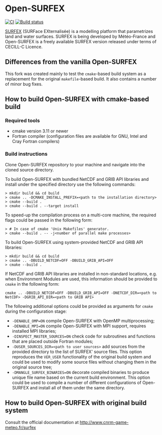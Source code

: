 # Open-SURFEX
[![CI](https://github.com/joewkr/open-SURFEX/actions/workflows/ci.yml/badge.svg)](https://github.com/joewkr/open-SURFEX/actions/workflows/ci.yml)
[![Build status](https://ci.appveyor.com/api/projects/status/mu09s8ivcr1v2041/branch/master?svg=true)](https://ci.appveyor.com/project/joewkr/open-surfex/branch/master)

[SURFEX](http://www.cnrm-game-meteo.fr/surfex) (SURFace EXternalisée) is a modelling platform that parametrizes land and water surfaces. SURFEX is being developed by Météo-France and Open-SURFEX is
a freely available SURFEX version released under terms of CECILL-C Licence.

## Differences from the vanilla Open-SURFEX

This fork was created mainly to test the `cmake`-based build system as a replacement for the
original `makefile`-based build. It also contains a number of minor bug fixes.

## How to build Open-SURFEX with cmake-based build

### Required tools

* cmake version 3.11 or newer
* Fortran compiler (configuration files are available for GNU, Intel and Cray Fortran compilers)

### Build instructions

Clone Open-SURFEX repository to your machine and navigate into the cloned source directory.

To build Open-SURFEX with bundled NetCDF and GRIB API libraries and install under the specified directory use the following commands:
```shell
> mkdir build && cd build
> cmake .. -DCMAKE_INSTALL_PREFIX=<path to the installation directory>
> cmake --build .
> cmake --build . --target install
```

To speed-up the compilation process on a multi-core machine, the required flags could be passed in the following form:
```shell
> # In case of cmake 'Unix Makefiles' generator.
> cmake --build . -- -j<number of parallel make processes>
```

To build Open-SURFEX using system-provided NetCDF and GRIB API libraries:
```shell
> mkdir build && cd build
> cmake .. -DBUILD_NETCDF=OFF -DBUILD_GRIB_API=OFF
> cmake --build .
```

If NetCDF and GRIB API libraries are installed in non-standard locations, e.g. when Environment Modules are used, this information should be provided to `cmake` in the following form:
```shell
cmake .. -DBUILD_NETCDF=OFF -DBUILD_GRIB_API=OFF -DNETCDF_DIR=<path to NetCDF> -DGRIB_API_DIR=<path to GRIB API>
```

The following additional options could be provided as arguments for `cmake` during the
configuration stage:

* `-DENABLE_OMP=ON` compile Open-SURFEX with OpenMP multiprocessing;
* `-DENABLE_MPI=ON` compile Open-SURFEX with MPI support, requires installed MPI libraries;
* `-DINSPECT_MASTER_SOURCES=ON` check code for subroutines and functions that are placed outside Fortran modules;
* `-DUSER_SOURCES_DIR=<path to user sources>` add sources from the provided directory to the list of SURFEX' source files. This option reproduces the `VER_USER` functionality of the original build system and could be used to modify some source files without changing them in the original source tree;
* `-DMANGLE_SURFEX_BINARIES=ON` decorate compiled binaries to produce unique file name based on the current build environment. This option could be used to compile a number of different configurations of Open-SURFEX and install all of them under the same directory.

## How to build Open-SURFEX with original build system

Consult the official documentation at http://www.cnrm-game-meteo.fr/surfex